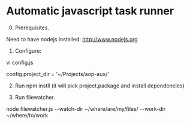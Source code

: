 Automatic javascript task runner
=====================================

0. Prerequisites. 

Need to have nodejs installed: http://www.nodejs.org

1. Configure: 

vi config.js 

config.project_dir = '~/Projects/aop-aux/'

2. Run npm instll (it will pick project.package and install dependencies)

3. Run filewatcher. 

node filewatcher.js <command> --watch-dir ~/where/are/my/files/  --work-dir ~/where/to/work

